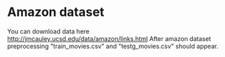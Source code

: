 # Amazon dataset
You can download data here http://jmcauley.ucsd.edu/data/amazon/links.html
After amazon dataset preprocessing "train_movies.csv" and "testg_movies.csv" should appear.
